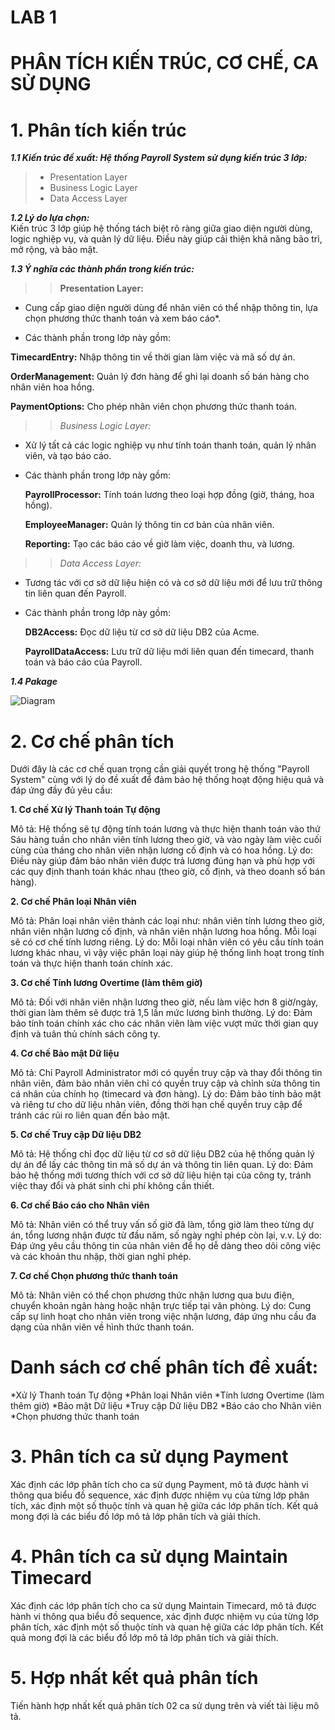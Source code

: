 # LAB 1

# PHÂN TÍCH KIẾN TRÚC, CƠ CHẾ, CA SỬ DỤNG

# 1. Phân tích kiến trúc

 ***1.1 Kiến trúc đề xuất: Hệ thống Payroll System sử dụng kiến trúc 3 lớp:***

> - Presentation Layer
> - Business Logic Layer
> - Data Access Layer

***1.2 Lý do lựa chọn:***  
   Kiến trúc 3 lớp giúp hệ thống tách biệt rõ ràng giữa giao diện người dùng, logic nghiệp vụ, và quản lý dữ liệu. Điều này giúp cải thiện khả năng bảo trì, mở rộng, và bảo mật.

***1.3 Ý nghĩa các thành phần trong kiến trúc:***

>> **Presentation Layer:**

* Cung cấp giao diện người dùng để nhân viên có thể nhập thông tin, lựa chọn phương thức thanh toán và xem báo cáo*.</p>
 
 * Các thành phần trong lớp này gồm:

**TimecardEntry:** Nhập thông tin về thời gian làm việc và mã số dự án.</p>
**OrderManagement:** Quản lý đơn hàng để ghi lại doanh số bán hàng cho nhân viên hoa hồng.</p>
**PaymentOptions:** Cho phép nhân viên chọn phương thức thanh toán.</p>
</p>

>> *Business Logic Layer:* </p>
- Xử lý tất cả các logic nghiệp vụ như tính toán thanh toán, quản lý nhân viên, và tạo báo cáo.</p>
 * Các thành phần trong lớp này gồm:</p>
**PayrollProcessor:** Tính toán lương theo loại hợp đồng (giờ, tháng, hoa hồng).</p>
**EmployeeManager:** Quản lý thông tin cơ bản của nhân viên.</p>
**Reporting:** Tạo các báo cáo về giờ làm việc, doanh thu, và lương.</p>

>> *Data Access Layer:*

* Tương tác với cơ sở dữ liệu hiện có và cơ sở dữ liệu mới để lưu trữ thông tin liên quan đến Payroll.</p>
* Các thành phần trong lớp này gồm:    </p>
**DB2Access:** Đọc dữ liệu từ cơ sở dữ liệu DB2 của Acme.</p>
**PayrollDataAccess:** Lưu trữ dữ liệu mới liên quan đến timecard, thanh toán và báo cáo của Payroll.</p>

***1.4 Pakage***

![Diagram](https://www.planttext.com/api/plantuml/png/h5MnRjim4Dtz5GSlLOTaoEWXI9q4pQ0wJY44NGcAa8XAf41HWr1axbIWdRlKBR8K2DAXIqqK6LJaF_W5-OKSgRHmKYkHusYW0PlllNllTEShSx5JQg9qbMU3GK7eMv8m61vOynvqQiqdaS2Kr4fcsH3U3G0VV_ox6LhpkO2Nd4Y8EQ8415F5IYOqqLmA24dDrFE_MFVGZ9Gb32UfdPyL4E67WLqyJtFORNwYNX3nd56YudsXLNqBUtANvQYoys-eqlo6FnylPm8EcY-Eub35JBqY0clCiPRxIQBcL-rAC1y4raD42f5iPiu9gHtwi71MoYKa9vs9X3BX52P9wa8fuDYQKmZ6LSa5GydsryvitbXpvZs5bp_GLE8hSJsOAaaHBrNlL2PfyrN0CM--ev_zlCXapLWRp0CausOciIDu1AzP8PNc8baQmJBxaQemKj_XFMlE8NGnL13i4KtW1QK-X2xxY-3n5eB6MotaWJOkrxoReIkXa-x6pJCugeY0r8r1WZJd16Wpev1vSrf9vFDVtDZseDwpiB6n_PZNP0IbUozYl2EIHSLLI1QqL-dH24tZRUfkhnFH2bE_kRdTSn96M01chhcTNnIjJl-zi9PC_ytnM9bMfnVGIzmtExUQk0Plt-7wNw__Odf2qOv5zZGAk31sc8ZTt-Sr0000__y30000)

# 2. Cơ chế phân tích 

   Dưới đây là các cơ chế quan trọng cần giải quyết trong hệ thống "Payroll System" cùng với lý do đề xuất để đảm bảo hệ thống hoạt động hiệu quả và đáp ứng đầy đủ yêu cầu:

**1. Cơ chế Xử lý Thanh toán Tự động**

Mô tả: Hệ thống sẽ tự động tính toán lương và thực hiện thanh toán vào thứ Sáu hàng tuần cho nhân viên tính lương theo giờ, và vào ngày làm việc cuối cùng của tháng cho nhân viên nhận lương cố định và có hoa hồng.
Lý do: Điều này giúp đảm bảo nhân viên được trả lương đúng hạn và phù hợp với các quy định thanh toán khác nhau (theo giờ, cố định, và theo doanh số bán hàng). </p>

**2. Cơ chế Phân loại Nhân viên** </p>

Mô tả: Phân loại nhân viên thành các loại như: nhân viên tính lương theo giờ, nhân viên nhận lương cố định, và nhân viên nhận lương hoa hồng. Mỗi loại sẽ có cơ chế tính lương riêng.
Lý do: Mỗi loại nhân viên có yêu cầu tính toán lương khác nhau, vì vậy việc phân loại này giúp hệ thống linh hoạt trong tính toán và thực hiện thanh toán chính xác.</p>

**3. Cơ chế Tính lương Overtime (làm thêm giờ)** </p>

Mô tả: Đối với nhân viên nhận lương theo giờ, nếu làm việc hơn 8 giờ/ngày, thời gian làm thêm sẽ được trả 1,5 lần mức lương bình thường.
Lý do: Đảm bảo tính toán chính xác cho các nhân viên làm việc vượt mức thời gian quy định và tuân thủ chính sách công ty.
</p>

**4. Cơ chế Bảo mật Dữ liệu** </p>

Mô tả: Chỉ Payroll Administrator mới có quyền truy cập và thay đổi thông tin nhân viên, đảm bảo nhân viên chỉ có quyền truy cập và chỉnh sửa thông tin cá nhân của chính họ (timecard và đơn hàng).
Lý do: Đảm bảo tính bảo mật và riêng tư cho dữ liệu nhân viên, đồng thời hạn chế quyền truy cập để tránh các rủi ro liên quan đến bảo mật.
</p>

**5. Cơ chế Truy cập Dữ liệu DB2** </p>

Mô tả: Hệ thống chỉ đọc dữ liệu từ cơ sở dữ liệu DB2 của hệ thống quản lý dự án để lấy các thông tin mã số dự án và thông tin liên quan.
Lý do: Đảm bảo hệ thống mới tương thích với cơ sở dữ liệu hiện tại của công ty, tránh việc thay đổi và phát sinh chi phí không cần thiết.
</p>

**6. Cơ chế Báo cáo cho Nhân viên** </p>

Mô tả: Nhân viên có thể truy vấn số giờ đã làm, tổng giờ làm theo từng dự án, tổng lương nhận được từ đầu năm, số ngày nghỉ phép còn lại, v.v.
Lý do: Đáp ứng yêu cầu thông tin của nhân viên để họ dễ dàng theo dõi công việc và các khoản thu nhập, thời gian nghỉ phép.
</p>

**7. Cơ chế Chọn phương thức thanh toán** </p>
Mô tả: Nhân viên có thể chọn phương thức nhận lương qua bưu điện, chuyển khoản ngân hàng hoặc nhận trực tiếp tại văn phòng.
Lý do: Cung cấp sự linh hoạt cho nhân viên trong việc nhận lương, đáp ứng nhu cầu đa dạng của nhân viên về hình thức thanh toán.</P>

# **Danh sách cơ chế phân tích đề xuất:**
*Xử lý Thanh toán Tự động
*Phân loại Nhân viên
*Tính lương Overtime (làm thêm giờ)
*Bảo mật Dữ liệu
*Truy cập Dữ liệu DB2
*Báo cáo cho Nhân viên
*Chọn phương thức thanh toán </p>

# 3. Phân tích ca sử dụng Payment
Xác định các lớp phân tích cho ca sử dụng Payment, mô tả được hành vi thông qua biểu đồ sequence, xác định được nhiệm vụ của từng lớp phân tích, xác định một số thuộc tính và quan hệ giữa các lớp phân tích. Kết quả mong đợi là các biểu đồ lớp mô tả lớp phân tích và giải thích.
# 4. Phân tích ca sử dụng Maintain Timecard
Xác định các lớp phân tích cho ca sử dụng Maintain Timecard, mô tả được hành vi thông qua biểu đồ sequence, xác định được nhiệm vụ của từng lớp phân tích, xác định một số thuộc tính và quan hệ giữa các lớp phân tích. Kết quả mong đợi là các biểu đồ lớp mô tả lớp phân tích và giải thích.
# 5. Hợp nhất kết quả phân tích
Tiến hành hợp nhất kết quả phân tích 02 ca sử dụng trên và viết tài liệu mô tả.

